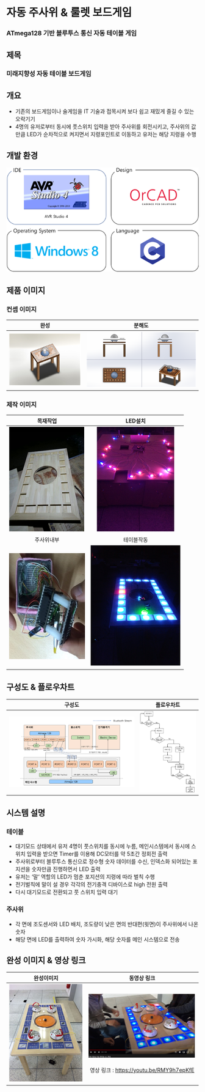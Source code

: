 # 자동 주사위 & 룰렛 보드게임
### ATmega128 기반 블루투스 통신 자동 테이블 게임   
## 제목
### 미래지향성 자동 테이블 보드게임   
## 개요
- 기존의 보드게임이나 술게임을 IT 기술과 접목시켜 보다 쉽고 재밌게 즐길 수 있는 오락기기
- 4명의 유저로부터 동시에 풋스위치 입력을 받아 주사위를 회전시키고, 주사위의 값만큼 LED가 순차적으로 켜지면서 지령포인트로 이동하고 유저는 해당 지령을 수행
 ## 개발 환경
 ![environment](/pics/resized_env.png)
 ## 제품 이미지
 ### 컨셉 이미지
 |완성|분해도|
|:---:|:---:|
|![table](/pics/finished_table.png)|![detail_table](/pics/detail_table.png)|

### 제작 이미지
 |목재작업|LED설치|
 |:---:|:---:|
|![wood](/pics/wood.png)|![led](/pics/led.png)|
|주사위내부|테이블작동|
|![dice](/pics/resized_dice.jpg)|![finish](/pics/finish.png)|

## 구성도 & 플로우차트
 |구성도|플로우차트|
 |:---:|:---:|
|![structure](/pics/mechanism.png)|![flow_chart](/pics/flowchart.png)|

## 시스템 설명
### 테이블
- 대기모드 상태에서 유저 4명이 풋스위치를 동시에 누름, 메인시스템에서 동시에 스위치 입력을 받으면 Timer를 이용해 DC모터를 약 5초간 정회전 출력   
- 주사위로부터 블루투스 통신으로 정수형 숫자 데이터를 수신, 인덱스화 되어있는 포지션을 숫자만큼 진행하면서 LED 출력   
- 유저는 ‘말‘ 역할의 LED가 멈춘 포지션의 지령에 따라 벌칙 수행   
- 전기벌칙에 말이 설 경우 각각의 전기충격 디바이스로 high 전원 출력   
- 다시 대기모드로 전환되고 풋 스위치 입력 대기   
### 주사위
- 각 면에 조도센서와 LED 배치, 조도량이 낮은 면의 반대편(윗면)이 주사위에서 나온 숫자
- 해당 면에 LED를 출력하여 숫자 가시화, 해당 숫자를 메인 시스템으로 전송   

## 완성 이미지 & 영상 링크
 |완성이미지|동영상 링크|
 |:---:|:---:|
|![product](/pics/product.png)|![capture](/pics/capture.png)<br/><br/>영상 링크 : https://youtu.be/RMY9h7epKfE|
